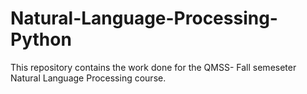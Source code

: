 # Natural-Language-Processing-Python
This repository contains the work done for the QMSS- Fall semeseter Natural Language Processing course.
